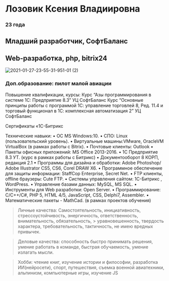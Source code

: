 # Лозовик Ксения Владиировна #
### 23 года ###

## Младший разработчик, СофтБаланс ##
## Web-разработка, php, bitrix24 ##
![2021-01-27-23-55-31-951-01 (2)](https://user-images.githubusercontent.com/118939609/221404374-ead97890-0b6a-4ab6-9200-64fedd94edef.jpg)

### Доп.образование: пилот малой авиации ###

Повышение квалификации, курсы:
Курс “Азы программирования в системе 1С: Предприятие 8.3”
УЦ СофтБаланс
Курс “Основные принципы работы с программой 1С: управление торговлей 8, Ред. 11.4 и торговый функционал в 1С: комплексная автоматизация 2”
УЦ СофтБаланс

Сертификаты «1С-Битрикс

Технические навыки:
• ОС MS Windows:10.
• СПО: Linux (пользовательский уровень).
• Виртуальные машины:VMware, OracleVM VirtualBox (в рамках работы с Bitrix).
• Почтовые клиенты: Outlook
• Пакеты офисных приложений: MS Office 2013-2016.
• 1С Предприятие 8.3 УТ. (курс в рамках работы с Битрикс)
• Документооборот 8 КОРП, редакция 2.1
• Программы для дизайна и обработки: Adobe Photoshop/ Adobe Illustrator CS5, CS6, Corel DRAW X6.
• Программное обеспечение для защиты информации: StaffCop Enterprise, Secret Net.
• FTP клиенты, offline браузеры: Cute FTP.
• Системы управления сайтом: 1С-Битрикс , WordPress.
• Управление базами данных: MySQL, MS SQL.
• Инструменты для Web разработки: Open Server.
• Программирование: C/C++/C#, PHP 5, HTML 4/5, JavaScript, CSS, Delphi7, Assembler.
• Математические пакеты - MathCad. (в рамках проектов обучения)


> Личные качества: Самостоятельность, инициативность, стрессоустойчивость, энергичность, ответственность, внимательность, обязательность, > уравновешенность, твердость характера, требовательность, тактичность, не имею вредных привычек.

> Деловые качества: способность быстро принимать решения, умение работать в команде, быстрая обучаемость, умение излагать мысли.

>Хобби: чтение книг, изучение истории и философии, разработка ИИ(нейросети), спорт, путешествия, съемка военной авиатехники, альпинизм, компьютерные игры, изучение JS

